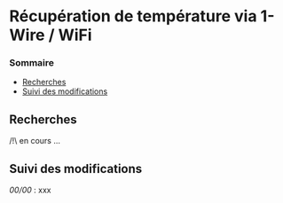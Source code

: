 # Récupération de température via 1-Wire / WiFi

### Sommaire

- [Recherches](#recherches)
- [Suivi des modifications](#suivi-des-modifications)

## Recherches

/!\ en cours ...

## Suivi des modifications

*00/00* : xxx
